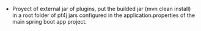 
- Proyect of external jar of plugins, put the builded jar (mvn clean install) in a root folder of pf4j jars 
  configured in the application.properties of the main spring boot app project.

	
